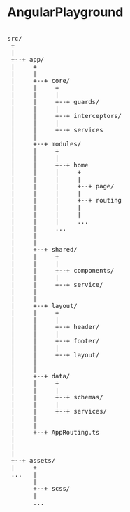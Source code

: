 # AngularPlayground

<pre>

src/
 +
 |
 +--+ app/
 |     +
 |     |
 |     +--+ core/
 |     |     +
 |     |     |
 |     |     +--+ guards/
 |     |     |
 |     |     +--+ interceptors/
 |     |     |
 |     |     +--+ services
 |     |
 |     +--+ modules/
 |     |     +
 |     |     |
 |     |     +--+ home
 |     |     |     +
 |     |     |     |
 |     |     |     +--+ page/
 |     |     |     |
 |     |     |     +--+ routing
 |     |     |     |
 |     |     |     |
 |     |     |     ...
 |     |     ...
 |     |
 |     |
 |     +--+ shared/
 |     |     +
 |     |     |
 |     |     +--+ components/
 |     |     |
 |     |     +--+ service/
 |     |
 |     |
 |     +--+ layout/
 |     |     +
 |     |     |
 |     |     +--+ header/
 |     |     |
 |     |     +--+ footer/
 |     |     |
 |     |     +--+ layout/
 |     |
 |     |
 |     +--+ data/
 |     |     +
 |     |     |
 |     |     +--+ schemas/
 |     |     |
 |     |     +--+ services/
 |     |
 |     |
 |     +--+ AppRouting.ts
 |
 |
 |
 +--+ assets/
 |     +
 ...   |
       |
       +--+ scss/
       |
       ...

</pre>
